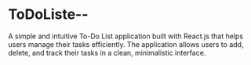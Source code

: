 # ToDoListe--
 A simple and intuitive To-Do List application built with React.js that helps users manage their tasks efficiently. The application allows users to add, delete, and track their tasks in a clean, minimalistic interface.
